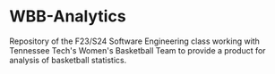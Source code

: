 # WBB-Analytics
Repository of the F23/S24 Software Engineering class working with Tennessee Tech's Women's Basketball Team to provide a product for analysis of basketball statistics.
